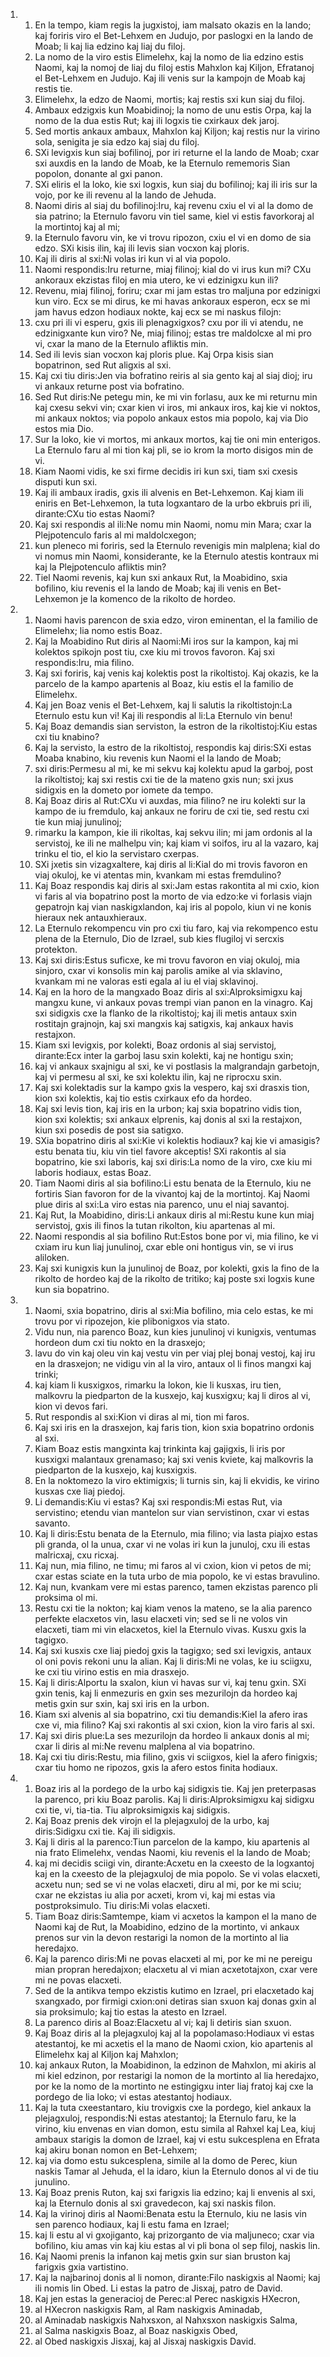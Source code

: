 <ol>
  <li>
    <ol>
      <li>En la tempo, kiam regis la jugxistoj, iam malsato okazis en la lando; kaj foriris viro el Bet-Lehxem en Judujo, por paslogxi en la lando de Moab; li kaj lia edzino kaj liaj du filoj.</li>
      <li>La nomo de la viro estis Elimelehx, kaj la nomo de lia edzino estis Naomi, kaj la nomoj de liaj du filoj estis Mahxlon kaj Kiljon, Efratanoj el Bet-Lehxem en Judujo. Kaj ili venis sur la kampojn de Moab kaj restis tie.</li>
      <li>Elimelehx, la edzo de Naomi, mortis; kaj restis sxi kun siaj du filoj.</li>
      <li>Ambaux edzigxis kun Moabidinoj; la nomo de unu estis Orpa, kaj la nomo de la dua estis Rut; kaj ili logxis tie cxirkaux dek jaroj.</li>
      <li>Sed mortis ankaux ambaux, Mahxlon kaj Kiljon; kaj restis nur la virino sola, senigita je sia edzo kaj siaj du filoj.</li>
      <li>SXi levigxis kun siaj bofilinoj, por iri returne el la lando de Moab;  cxar sxi auxdis en la lando de Moab, ke la Eternulo rememoris Sian popolon,  donante al gxi panon.</li>
      <li>SXi eliris el la loko, kie sxi logxis, kun siaj du bofilinoj; kaj ili iris sur la vojo, por ke ili revenu al la lando de Jehuda.</li>
      <li>Naomi diris al siaj du bofilinoj:Iru, kaj revenu cxiu el vi al la domo de sia patrino; la Eternulo favoru vin tiel same, kiel vi estis favorkoraj al la mortintoj kaj al mi;</li>
      <li>la Eternulo favoru vin, ke vi trovu ripozon, cxiu el vi en domo de sia edzo. SXi kisis ilin, kaj ili levis sian vocxon kaj ploris.</li>
      <li>Kaj ili diris al sxi:Ni volas iri kun vi al via popolo.</li>
      <li>Naomi respondis:Iru returne, miaj filinoj; kial do vi irus kun mi? CXu ankoraux ekzistas filoj en mia utero, ke vi edzinigxu kun ili?</li>
      <li>Revenu, miaj filinoj, foriru; cxar mi jam estas tro maljuna por edzinigxi kun viro. Ecx se mi dirus, ke mi havas ankoraux esperon, ecx se mi jam havus edzon hodiaux nokte, kaj ecx se mi naskus filojn:</li>
      <li>cxu pri ili vi esperu, gxis ili plenagxigxos? cxu por ili vi atendu, ne edzinigxante kun viro? Ne, miaj filinoj; estas tre maldolcxe al mi pro vi,  cxar la mano de la Eternulo afliktis min.</li>
      <li>Sed ili levis sian vocxon kaj ploris plue. Kaj Orpa kisis sian bopatrinon, sed Rut aligxis al sxi.</li>
      <li>Kaj cxi tiu diris:Jen via bofratino reiris al sia gento kaj al siaj dioj; iru vi ankaux returne post via bofratino.</li>
      <li>Sed Rut diris:Ne petegu min, ke mi vin forlasu, aux ke mi returnu min kaj cxesu sekvi vin; cxar kien vi iros, mi ankaux iros, kaj kie vi noktos, mi ankaux noktos; via popolo ankaux estos mia popolo, kaj via Dio estos mia Dio.</li>
      <li>Sur la loko, kie vi mortos, mi ankaux mortos, kaj tie oni min enterigos.  La Eternulo faru al mi tion kaj pli, se io krom la morto disigos min de vi.</li>
      <li>Kiam Naomi vidis, ke sxi firme decidis iri kun sxi, tiam sxi cxesis disputi kun sxi.</li>
      <li>Kaj ili ambaux iradis, gxis ili alvenis en Bet-Lehxemon. Kaj kiam ili eniris en Bet-Lehxemon, la tuta logxantaro de la urbo ekbruis pri ili,  dirante:CXu tio estas Naomi?</li>
      <li>Kaj sxi respondis al ili:Ne nomu min Naomi, nomu min Mara; cxar la Plejpotenculo faris al mi maldolcxegon;</li>
      <li>kun pleneco mi foriris, sed la Eternulo revenigis min malplena; kial do vi nomus min Naomi, konsiderante, ke la Eternulo atestis kontraux mi kaj la Plejpotenculo afliktis min?</li>
      <li>Tiel Naomi revenis, kaj kun sxi ankaux Rut, la Moabidino, sxia bofilino,  kiu revenis el la lando de Moab; kaj ili venis en Bet-Lehxemon je la komenco de la rikolto de hordeo.</li>
    </ol>
  </li>
  <li>
    <ol>
      <li>Naomi havis parencon de sxia edzo, viron eminentan, el la familio de Elimelehx; lia nomo estis Boaz.</li>
      <li>Kaj la Moabidino Rut diris al Naomi:Mi iros sur la kampon, kaj mi kolektos spikojn post tiu, cxe kiu mi trovos favoron. Kaj sxi respondis:Iru,  mia filino.</li>
      <li>Kaj sxi foriris, kaj venis kaj kolektis post la rikoltistoj. Kaj okazis,  ke la parcelo de la kampo apartenis al Boaz, kiu estis el la familio de Elimelehx.</li>
      <li>Kaj jen Boaz venis el Bet-Lehxem, kaj li salutis la rikoltistojn:La Eternulo estu kun vi! Kaj ili respondis al li:La Eternulo vin benu!</li>
      <li>Kaj Boaz demandis sian serviston, la estron de la rikoltistoj:Kiu estas cxi tiu knabino?</li>
      <li>Kaj la servisto, la estro de la rikoltistoj, respondis kaj diris:SXi estas Moaba knabino, kiu revenis kun Naomi el la lando de Moab;</li>
      <li>sxi diris:Permesu al mi, ke mi sekvu kaj kolektu apud la garboj, post la rikoltistoj; kaj sxi restis cxi tie de la mateno gxis nun; sxi jxus sidigxis en la dometo por iomete da tempo.</li>
      <li>Kaj Boaz diris al Rut:CXu vi auxdas, mia filino? ne iru kolekti sur la kampo de iu fremdulo, kaj ankaux ne foriru de cxi tie, sed restu cxi tie kun miaj junulinoj;</li>
      <li>rimarku la kampon, kie ili rikoltas, kaj sekvu ilin; mi jam ordonis al la servistoj, ke ili ne malhelpu vin; kaj kiam vi soifos, iru al la vazaro, kaj trinku el tio, el kio la servistaro cxerpas.</li>
      <li>SXi jxetis sin vizagxaltere, kaj diris al li:Kial do mi trovis favoron en viaj okuloj, ke vi atentas min, kvankam mi estas fremdulino?</li>
      <li>Kaj Boaz respondis kaj diris al sxi:Jam estas rakontita al mi cxio, kion vi faris al via bopatrino post la morto de via edzo:ke vi forlasis viajn gepatrojn kaj vian naskigxlandon, kaj iris al popolo, kiun vi ne konis hieraux nek antauxhieraux.</li>
      <li>La Eternulo rekompencu vin pro cxi tiu faro, kaj via rekompenco estu plena de la Eternulo, Dio de Izrael, sub kies flugiloj vi sercxis protekton.</li>
      <li>Kaj sxi diris:Estus suficxe, ke mi trovu favoron en viaj okuloj, mia sinjoro, cxar vi konsolis min kaj parolis amike al via sklavino, kvankam mi ne valoras esti egala al iu el viaj sklavinoj.</li>
      <li>Kaj en la horo de la mangxado Boaz diris al sxi:Alproksimigxu kaj mangxu kune, vi ankaux povas trempi vian panon en la vinagro. Kaj sxi sidigxis cxe la flanko de la rikoltistoj; kaj ili metis antaux sxin rostitajn grajnojn,  kaj sxi mangxis kaj satigxis, kaj ankaux havis restajxon.</li>
      <li>Kiam sxi levigxis, por kolekti, Boaz ordonis al siaj servistoj,  dirante:Ecx inter la garboj lasu sxin kolekti, kaj ne hontigu sxin;</li>
      <li>kaj vi ankaux sxajnigu al sxi, ke vi postlasis la malgrandajn garbetojn,  kaj vi permesu al sxi, ke sxi kolektu ilin, kaj ne riprocxu sxin.</li>
      <li>Kaj sxi kolektadis sur la kampo gxis la vespero, kaj sxi drasxis tion,  kion sxi kolektis, kaj tio estis cxirkaux efo da hordeo.</li>
      <li>Kaj sxi levis tion, kaj iris en la urbon; kaj sxia bopatrino vidis tion,  kion sxi kolektis; sxi ankaux elprenis, kaj donis al sxi la restajxon, kiun sxi posedis de post sia satigxo.</li>
      <li>SXia bopatrino diris al sxi:Kie vi kolektis hodiaux? kaj kie vi amasigis? estu benata tiu, kiu vin tiel favore akceptis! SXi rakontis al sia bopatrino, kie sxi laboris, kaj sxi diris:La nomo de la viro, cxe kiu mi laboris hodiaux, estas Boaz.</li>
      <li>Tiam Naomi diris al sia bofilino:Li estu benata de la Eternulo, kiu ne fortiris Sian favoron for de la vivantoj kaj de la mortintoj. Kaj Naomi plue diris al sxi:La viro estas nia parenco, unu el niaj savantoj.</li>
      <li>Kaj Rut, la Moabidino, diris:Li ankaux diris al mi:Restu kune kun miaj servistoj, gxis ili finos la tutan rikolton, kiu apartenas al mi.</li>
      <li>Naomi respondis al sia bofilino Rut:Estos bone por vi, mia filino, ke vi cxiam iru kun liaj junulinoj, cxar eble oni hontigus vin, se vi irus aliloken.</li>
      <li>Kaj sxi kunigxis kun la junulinoj de Boaz, por kolekti, gxis la fino de la rikolto de hordeo kaj de la rikolto de tritiko; kaj poste sxi logxis kune kun sia bopatrino.</li>
    </ol>
  </li>
  <li>
    <ol>
      <li>Naomi, sxia bopatrino, diris al sxi:Mia bofilino, mia celo estas, ke mi trovu por vi ripozejon, kie plibonigxos via stato.</li>
      <li>Vidu nun, nia parenco Boaz, kun kies junulinoj vi kunigxis, ventumas hordeon dum cxi tiu nokto en la drasxejo;</li>
      <li>lavu do vin kaj oleu vin kaj vestu vin per viaj plej bonaj vestoj, kaj iru en la drasxejon; ne vidigu vin al la viro, antaux ol li finos mangxi kaj trinki;</li>
      <li>kaj kiam li kusxigxos, rimarku la lokon, kie li kusxas, iru tien,  malkovru la piedparton de la kusxejo, kaj kusxigxu; kaj li diros al vi, kion vi devos fari.</li>
      <li>Rut respondis al sxi:Kion vi diras al mi, tion mi faros.</li>
      <li>Kaj sxi iris en la drasxejon, kaj faris tion, kion sxia bopatrino ordonis al sxi.</li>
      <li>Kiam Boaz estis mangxinta kaj trinkinta kaj gajigxis, li iris por kusxigxi malantaux grenamaso; kaj sxi venis kviete, kaj malkovris la piedparton de la kusxejo, kaj kusxigxis.</li>
      <li>En la noktomezo la viro ektimigxis; li turnis sin, kaj li ekvidis, ke virino kusxas cxe liaj piedoj.</li>
      <li>Li demandis:Kiu vi estas? Kaj sxi respondis:Mi estas Rut, via servistino;  etendu vian mantelon sur vian servistinon, cxar vi estas savanto.</li>
      <li>Kaj li diris:Estu benata de la Eternulo, mia filino; via lasta piajxo estas pli granda, ol la unua, cxar vi ne volas iri kun la junuloj, cxu ili estas malricxaj, cxu ricxaj.</li>
      <li>Kaj nun, mia filino, ne timu; mi faros al vi cxion, kion vi petos de mi;  cxar estas sciate en la tuta urbo de mia popolo, ke vi estas bravulino.</li>
      <li>Kaj nun, kvankam vere mi estas parenco, tamen ekzistas parenco pli proksima ol mi.</li>
      <li>Restu cxi tie la nokton; kaj kiam venos la mateno, se la alia parenco perfekte elacxetos vin, lasu elacxeti vin; sed se li ne volos vin elacxeti,  tiam mi vin elacxetos, kiel la Eternulo vivas. Kusxu gxis la tagigxo.</li>
      <li>Kaj sxi kusxis cxe liaj piedoj gxis la tagigxo; sed sxi levigxis, antaux ol oni povis rekoni unu la alian. Kaj li diris:Mi ne volas, ke iu sciigxu, ke cxi tiu virino estis en mia drasxejo.</li>
      <li>Kaj li diris:Alportu la sxalon, kiun vi havas sur vi, kaj tenu gxin. SXi gxin tenis, kaj li enmezuris en gxin ses mezurilojn da hordeo kaj metis gxin sur sxin, kaj sxi iris en la urbon.</li>
      <li>Kiam sxi alvenis al sia bopatrino, cxi tiu demandis:Kiel la afero iras cxe vi, mia filino? Kaj sxi rakontis al sxi cxion, kion la viro faris al sxi.</li>
      <li>Kaj sxi diris plue:La ses mezurilojn da hordeo li ankaux donis al mi;  cxar li diris al mi:Ne revenu malplena al via bopatrino.</li>
      <li>Kaj cxi tiu diris:Restu, mia filino, gxis vi sciigxos, kiel la afero finigxis; cxar tiu homo ne ripozos, gxis la afero estos finita hodiaux.</li>
    </ol>
  </li>
  <li>
    <ol>
      <li>Boaz iris al la pordego de la urbo kaj sidigxis tie. Kaj jen preterpasas la parenco, pri kiu Boaz parolis. Kaj li diris:Alproksimigxu kaj sidigxu cxi tie, vi, tia-tia. Tiu alproksimigxis kaj sidigxis.</li>
      <li>Kaj Boaz prenis dek virojn el la plejagxuloj de la urbo, kaj diris:Sidigxu cxi tie. Kaj ili sidigxis.</li>
      <li>Kaj li diris al la parenco:Tiun parcelon de la kampo, kiu apartenis al nia frato Elimelehx, vendas Naomi, kiu revenis el la lando de Moab;</li>
      <li>kaj mi decidis sciigi vin, dirante:Acxetu en la cxeesto de la logxantoj kaj en la cxeesto de la plejagxuloj de mia popolo. Se vi volas elacxeti,  acxetu nun; sed se vi ne volas elacxeti, diru al mi, por ke mi sciu; cxar ne ekzistas iu alia por acxeti, krom vi, kaj mi estas via postproksimulo. Tiu diris:Mi volas elacxeti.</li>
      <li>Tiam Boaz diris:Samtempe, kiam vi acxetos la kampon el la mano de Naomi kaj de Rut, la Moabidino, edzino de la mortinto, vi ankaux prenos sur vin la devon restarigi la nomon de la mortinto al lia heredajxo.</li>
      <li>Kaj la parenco diris:Mi ne povas elacxeti al mi, por ke mi ne pereigu mian propran heredajxon; elacxetu al vi mian acxetotajxon, cxar vere mi ne povas elacxeti.</li>
      <li>Sed de la antikva tempo ekzistis kutimo en Izrael, pri elacxetado kaj sxangxado, por firmigi cxion:oni detiras sian sxuon kaj donas gxin al sia proksimulo; kaj tio estas la atesto en Izrael.</li>
      <li>La parenco diris al Boaz:Elacxetu al vi; kaj li detiris sian sxuon.</li>
      <li>Kaj Boaz diris al la plejagxuloj kaj al la popolamaso:Hodiaux vi estas atestantoj, ke mi acxetis el la mano de Naomi cxion, kio apartenis al Elimelehx kaj al Kiljon kaj Mahxlon;</li>
      <li>kaj ankaux Ruton, la Moabidinon, la edzinon de Mahxlon, mi akiris al mi kiel edzinon, por restarigi la nomon de la mortinto al lia heredajxo, por ke la nomo de la mortinto ne estingigxu inter liaj fratoj kaj cxe la pordego de lia loko; vi estas atestantoj hodiaux.</li>
      <li>Kaj la tuta cxeestantaro, kiu trovigxis cxe la pordego, kiel ankaux la plejagxuloj, respondis:Ni estas atestantoj; la Eternulo faru, ke la virino,  kiu envenas en vian domon, estu simila al Rahxel kaj Lea, kiuj ambaux starigis la domon de Izrael, kaj vi estu sukcesplena en Efrata kaj akiru bonan nomon en Bet-Lehxem;</li>
      <li>kaj via domo estu sukcesplena, simile al la domo de Perec, kiun naskis Tamar al Jehuda, el la idaro, kiun la Eternulo donos al vi de tiu junulino.</li>
      <li>Kaj Boaz prenis Ruton, kaj sxi farigxis lia edzino; kaj li envenis al sxi, kaj la Eternulo donis al sxi gravedecon, kaj sxi naskis filon.</li>
      <li>Kaj la virinoj diris al Naomi:Benata estu la Eternulo, kiu ne lasis vin sen parenco hodiaux, kaj li estu fama en Izrael;</li>
      <li>kaj li estu al vi gxojiganto, kaj prizorganto de via maljuneco; cxar via bofilino, kiu amas vin kaj kiu estas al vi pli bona ol sep filoj, naskis lin.</li>
      <li>Kaj Naomi prenis la infanon kaj metis gxin sur sian bruston kaj farigxis gxia vartistino.</li>
      <li>Kaj la najbarinoj donis al li nomon, dirante:Filo naskigxis al Naomi;  kaj ili nomis lin Obed. Li estas la patro de Jisxaj, patro de David.</li>
      <li>Kaj jen estas la generacioj de Perec:al Perec naskigxis HXecron,</li>
      <li>al HXecron naskigxis Ram, al Ram naskigxis Aminadab,</li>
      <li>al Aminadab naskigxis Nahxsxon, al Nahxsxon naskigxis Salma,</li>
      <li>al Salma naskigxis Boaz, al Boaz naskigxis Obed,</li>
      <li>al Obed naskigxis Jisxaj, kaj al Jisxaj naskigxis David.</li>
    </ol>
  </li>
</ol>